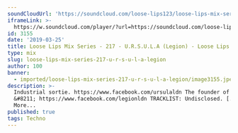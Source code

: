 ```yaml
---
soundCloudUrl: 'https://soundcloud.com/loose-lips123/loose-lips-mix-series-217-ursula'
iframeLink: >-
  https://w.soundcloud.com/player/?url=https://soundcloud.com/loose-lips123/loose-lips-mix-series-217-ursula&color=00aabb&auto_play=false&hide_related=false&show_comments=true&show_user=true&show_reposts=false
id: 3155
date: '2019-03-25'
title: Loose Lips Mix Series - 217 - U.R.S.U.L.A (Legion) - Loose Lips
type: mix
slug: loose-lips-mix-series-217-u-r-s-u-l-a-legion
author: 100
banner:
  - imported/loose-lips-mix-series-217-u-r-s-u-l-a-legion/image3155.jpeg
description: >-
  Industrial sortie. https://www.facebook.com/ursulaldn The founder of Legion
  &#8211; https://www.facebook.com/legionldn TRACKLIST: Undisclosed. [...]Read
  More...
published: true
tags: Techno
---
```

